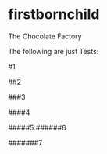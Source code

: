 # firstbornchild
The Chocolate Factory

The following are just Tests:

#1

##2

###3

####4

#####5
######6

#######7
